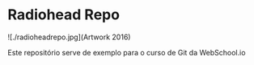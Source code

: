 # Radiohead Repo

![./radioheadrepo.jpg](Artwork 2016)

Este repositório serve de exemplo para o curso de Git da WebSchool.io


